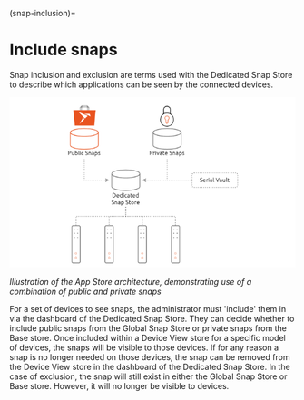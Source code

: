 (snap-inclusion)=
# Include snaps

Snap inclusion and exclusion are terms used with the Dedicated Snap Store to
describe which applications can be seen by the connected devices.

![Illustration of the App Store architecture, demonstrating use of a combination of public and private snaps](/images/snap-inclusion.png)

*Illustration of the App Store architecture, demonstrating use of a combination
of public and private snaps*

For a set of devices to see snaps, the administrator must 'include' them in via
the dashboard of the Dedicated Snap Store. They can decide whether to include
public snaps from the Global Snap Store or private snaps from the Base store.
Once included within a Device View store for a specific model of devices, the
snaps will be visible to those devices. If for any reason a snap is no longer
needed on those devices, the snap can be removed from the Device View store in
the dashboard of the Dedicated Snap Store. In the case of exclusion, the snap
will still exist in either the Global Snap Store or Base store. However, it will
no longer be visible to devices.
